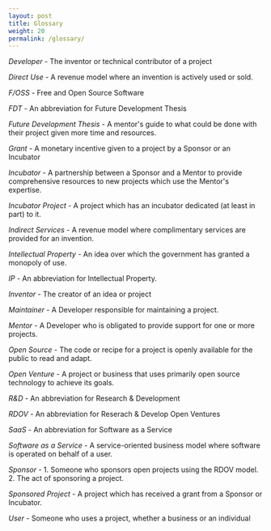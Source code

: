 ```yaml
---
layout: post
title: Glossary
weight: 20
permalink: /glossary/
---
```


*Developer* - The inventor or technical contributor of a project

*Direct Use* - A revenue model where an invention is actively used or sold.

*F/OSS* - Free and Open Source Software

*FDT* - An abbreviation for Future Development Thesis

*Future Development Thesis* - A mentor's guide to what could be done with their project given more time and resources.

*Grant* - A monetary incentive given to a project by a Sponsor or an Incubator

*Incubator* - A partnership between a Sponsor and a Mentor to provide comprehensive resources to new projects which use the Mentor's expertise.

*Incubator Project* - A project which has an incubator dedicated (at least in part) to it.

*Indirect Services* - A revenue model where complimentary services are provided for an invention.

*Intellectual Property* - An idea over which the government has granted a monopoly of use.

*IP* - An abbreviation for Intellectual Property.

*Inventor* - The creator of an idea or project

*Maintainer* - A Developer responsible for maintaining a project.

*Mentor* - A Developer who is obligated to provide support for one or more projects.

*Open Source* - The code or recipe for a project is openly available for the public to read and adapt.

*Open Venture* - A project or business that uses primarily open source technology to achieve its goals.

*R&D* - An abbreviation for Research & Development

*RDOV* - An abbreviation for Reserach & Develop Open Ventures

*SaaS* - An abbreviation for Software as a Service

*Software as a Service* - A service-oriented business model where software is operated on behalf of a user.

*Sponsor* - 1. Someone who sponsors open projects using the RDOV model. 2. The act of sponsoring a project.

*Sponsored Project* - A project which has received a grant from a Sponsor or Incubator.

*User* - Someone who uses a project, whether a business or an individual
